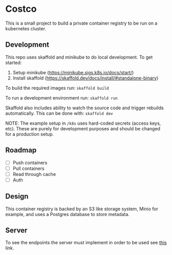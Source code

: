 # Costco

This is a small project to build a private container registry to be run on a kubernetes cluster.

## Development

This repo uses skaffold and minikube to do local development.  To get started:

1. Setup minikube (https://minikube.sigs.k8s.io/docs/start/)
2. Install skaffold (https://skaffold.dev/docs/install/#standalone-binary)

To build the required images run: `skaffold build`

To run a development environment run: `skaffold run`

Skaffold also includes ability to watch the source code and trigger rebuilds
automatically.  This can be done with: `skaffold dev`

NOTE: The example setup in `/k8s` uses hard-coded secrets (access keys, etc).  These
are purely for development purposes and should be changed for a production setup.

## Roadmap

- [ ] Push containers
- [ ] Pull containers
- [ ] Read through cache
- [ ] Auth

## Design

This container registry is backed by an S3 like storage system, Minio for example, and uses a Postgres database to store metadata.

## Server

To see the endpoints the server must implement in order to be used see [this](https://distribution.github.io/distribution/spec/api/) link.